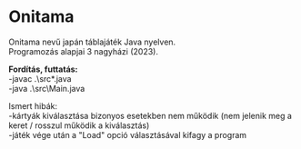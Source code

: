 # Onitama

Onitama nevű japán táblajáték Java nyelven.  
Programozás alapjai 3 nagyházi (2023).

**Fordítás, futtatás:**   
-javac .\src\*.java  
-java .\src\Main.java  

Ismert hibák:  
-kártyák kiválasztása bizonyos esetekben nem működik (nem jelenik meg a keret / rosszul működik a kiválasztás)  
-játék vége után a "Load" opció választásával kifagy a program

